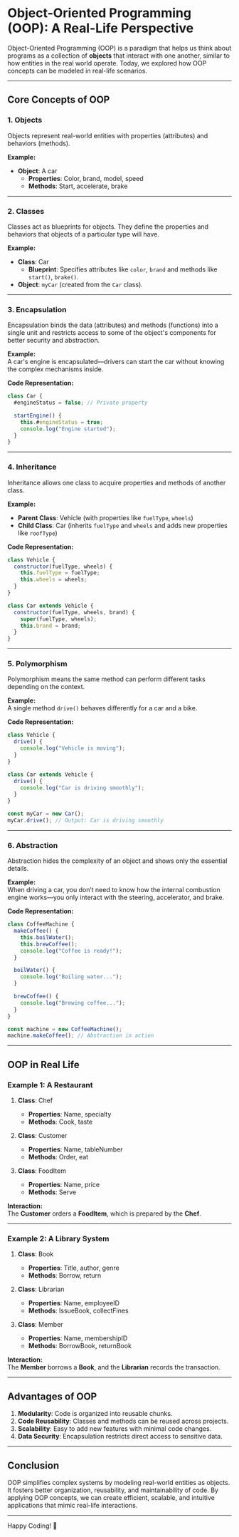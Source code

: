 # **Object-Oriented Programming (OOP): A Real-Life Perspective**  

Object-Oriented Programming (OOP) is a paradigm that helps us think about programs as a collection of **objects** that interact with one another, similar to how entities in the real world operate. Today, we explored how OOP concepts can be modeled in real-life scenarios.

---

## **Core Concepts of OOP**

### 1. **Objects**  
Objects represent real-world entities with properties (attributes) and behaviors (methods).  

**Example:**  
- **Object**: A car  
  - **Properties**: Color, brand, model, speed  
  - **Methods**: Start, accelerate, brake  

---

### 2. **Classes**  
Classes act as blueprints for objects. They define the properties and behaviors that objects of a particular type will have.  

**Example:**  
- **Class**: Car  
  - **Blueprint**: Specifies attributes like `color`, `brand` and methods like `start()`, `brake()`.  
- **Object**: `myCar` (created from the `Car` class).  

---

### 3. **Encapsulation**  
Encapsulation binds the data (attributes) and methods (functions) into a single unit and restricts access to some of the object's components for better security and abstraction.  

**Example:**  
A car's engine is encapsulated—drivers can start the car without knowing the complex mechanisms inside.  

**Code Representation:**  
```javascript
class Car {
  #engineStatus = false; // Private property

  startEngine() {
    this.#engineStatus = true;
    console.log("Engine started");
  }
}
```

---

### 4. **Inheritance**  
Inheritance allows one class to acquire properties and methods of another class.  

**Example:**  
- **Parent Class**: Vehicle (with properties like `fuelType`, `wheels`)  
- **Child Class**: Car (inherits `fuelType` and `wheels` and adds new properties like `roofType`)  

**Code Representation:**  
```javascript
class Vehicle {
  constructor(fuelType, wheels) {
    this.fuelType = fuelType;
    this.wheels = wheels;
  }
}

class Car extends Vehicle {
  constructor(fuelType, wheels, brand) {
    super(fuelType, wheels);
    this.brand = brand;
  }
}
```

---

### 5. **Polymorphism**  
Polymorphism means the same method can perform different tasks depending on the context.  

**Example:**  
A single method `drive()` behaves differently for a car and a bike.  

**Code Representation:**  
```javascript
class Vehicle {
  drive() {
    console.log("Vehicle is moving");
  }
}

class Car extends Vehicle {
  drive() {
    console.log("Car is driving smoothly");
  }
}

const myCar = new Car();
myCar.drive(); // Output: Car is driving smoothly
```

---

### 6. **Abstraction**  
Abstraction hides the complexity of an object and shows only the essential details.  

**Example:**  
When driving a car, you don’t need to know how the internal combustion engine works—you only interact with the steering, accelerator, and brake.  

**Code Representation:**  
```javascript
class CoffeeMachine {
  makeCoffee() {
    this.boilWater();
    this.brewCoffee();
    console.log("Coffee is ready!");
  }

  boilWater() {
    console.log("Boiling water...");
  }

  brewCoffee() {
    console.log("Brewing coffee...");
  }
}

const machine = new CoffeeMachine();
machine.makeCoffee(); // Abstraction in action
```

---

## **OOP in Real Life**

### **Example 1: A Restaurant**  
1. **Class**: Chef  
   - **Properties**: Name, specialty  
   - **Methods**: Cook, taste  

2. **Class**: Customer  
   - **Properties**: Name, tableNumber  
   - **Methods**: Order, eat  

3. **Class**: FoodItem  
   - **Properties**: Name, price  
   - **Methods**: Serve  

**Interaction:**  
The **Customer** orders a **FoodItem**, which is prepared by the **Chef**.

---

### **Example 2: A Library System**  
1. **Class**: Book  
   - **Properties**: Title, author, genre  
   - **Methods**: Borrow, return  

2. **Class**: Librarian  
   - **Properties**: Name, employeeID  
   - **Methods**: IssueBook, collectFines  

3. **Class**: Member  
   - **Properties**: Name, membershipID  
   - **Methods**: BorrowBook, returnBook  

**Interaction:**  
The **Member** borrows a **Book**, and the **Librarian** records the transaction.

---

## **Advantages of OOP**
1. **Modularity**: Code is organized into reusable chunks.  
2. **Code Reusability**: Classes and methods can be reused across projects.  
3. **Scalability**: Easy to add new features with minimal code changes.  
4. **Data Security**: Encapsulation restricts direct access to sensitive data.  

---

## **Conclusion**

OOP simplifies complex systems by modeling real-world entities as objects. It fosters better organization, reusability, and maintainability of code. By applying OOP concepts, we can create efficient, scalable, and intuitive applications that mimic real-life interactions.

--- 

Happy Coding! 🚀